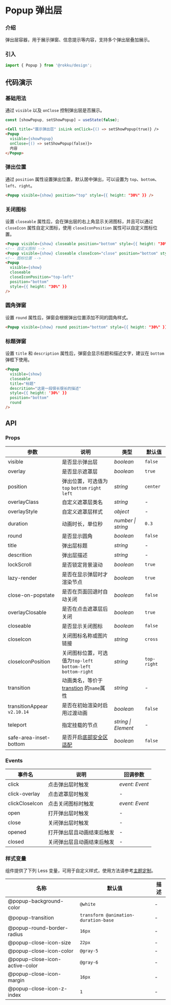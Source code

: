 # Popup 弹出层

### 介绍

弹出层容器，用于展示弹窗、信息提示等内容，支持多个弹出层叠加展示。

### 引入

```js
import { Popup } from '@rokku/design';
```

## 代码演示

### 基础用法

通过 `visible` 以及 `onClose` 控制弹出层是否展示。

```js
const [showPopup, setShowPopup] = useState(false);
```

```html
<Cell title="展示弹出层" isLink onClick={() => setShowPopup(true)} />
<Popup
  visible={showPopup}
  onClose={() => setShowPopup(false)}>
  内容
</Popup>
```

### 弹出位置

通过 `position` 属性设置弹出位置，默认居中弹出，可以设置为 `top`、`bottom`、`left`、`right`。

```html
<Popup visible={show} position="top" style={{ height: "30%" }} />
```

### 关闭图标

设置 `closeable` 属性后，会在弹出层的右上角显示关闭图标，并且可以通过 `closeIcon` 属性自定义图标，使用 `closeIconPosition` 属性可以自定义图标位置。

```html
<Popup visible={show} closeable position="bottom" style={{ height: "30%" }} />
<!-- 自定义图标 -->
<Popup visible={show} closeable closeIcon="close" position="bottom" style={{ height: "30%" }} />
<!-- 图标位置 -->
<Popup
  visible={show}
  closeable
  closeIconPosition="top-left"
  position="bottom"
  style={{ height: "30%" }}
/>
```

### 圆角弹窗

设置 `round` 属性后，弹窗会根据弹出位置添加不同的圆角样式。

```html
<Popup visible={show} round position="bottom" style={{ height: "30%" }} />
```

### 标题弹窗

设置 `title` 和 `description` 属性后，弹窗会显示标题和描述文字，建议在 `bottom` 弹框下使用。

```html
<Popup
  visible={show}
  closeable
  title="标题"
  descrition="这是一段很长很长的描述"
  style={{ height: '30%' }}
  position="bottom"
  round
/>
```

## API

### Props

| 参数 | 说明 | 类型 | 默认值 |
| --- | --- | --- | --- |
| visible | 是否显示弹出层 | _boolean_ | `false` |
| overlay | 是否显示遮罩层 | _boolean_ | `true` |
| position | 弹出位置，可选值为 `top` `bottom` `right` `left` | _string_ | `center` |
| overlayClass | 自定义遮罩层类名 | _string_ | - |
| overlayStyle | 自定义遮罩层样式 | _object_ | - |
| duration | 动画时长，单位秒 | _number \| string_ | `0.3` |
| round | 是否显示圆角 | _boolean_ | `false` |
| title | 弹出层标题 | _string_ | - |
| descrition | 弹出层描述 | _string_ | - |
| lockScroll | 是否锁定背景滚动 | _boolean_ | `true` |
| lazy-render | 是否在显示弹层时才渲染节点 | _boolean_ | `true` |
| close-on-popstate | 是否在页面回退时自动关闭 | _boolean_ | `false` |
| overlayClosable | 是否在点击遮罩层后关闭 | _boolean_ | `true` |
| closeable | 是否显示关闭图标 | _boolean_ | `false` |
| closeIcon | 关闭图标名称或图片链接 | _string_ | `cross` |
| closeIconPosition | 关闭图标位置，可选值为`top-left`<br>`bottom-left` `bottom-right` | _string_ | `top-right` |
| transition | 动画类名，等价于 [transtion](https://v3.cn.vuejs.org/api/built-in-components.html#transition) 的`name`属性 | _string_ | - |
| transitionAppear `v2.10.14` | 是否在初始渲染时启用过渡动画 | _boolean_ | `false` |
| teleport | 指定挂载的节点 | _string \| Element_ | - |
| safe-area-inset-bottom | 是否开启[底部安全区适配](#/zh-CN/advanced-usage#di-bu-an-quan-qu-gua-pei) | _boolean_ | `false` |

### Events

| 事件名                     | 说明                       | 回调参数       |
| -------------------------- | -------------------------- | -------------- |
| click                      | 点击弹出层时触发           | _event: Event_ |
| click-overlay              | 点击遮罩层时触发           | -              |
| clickCloseIcon           | 点击关闭图标时触发         | _event: Event_ |
| open                       | 打开弹出层时触发           | -              |
| close                      | 关闭弹出层时触发           | -              |
| opened                     | 打开弹出层且动画结束后触发 | -              |
| closed                     | 关闭弹出层且动画结束后触发 | -              |

### 样式变量

组件提供了下列 Less 变量，可用于自定义样式，使用方法请参考[主题定制](#/zh-CN/theme)。

| 名称                           | 默认值                               | 描述 |
| ------------------------------ | ------------------------------------ | ---- |
| @popup-background-color        | `@white`                             | -    |
| @popup-transition              | `transform @animation-duration-base` | -    |
| @popup-round-border-radius     | `16px`                               | -    |
| @popup-close-icon-size         | `22px`                               | -    |
| @popup-close-icon-color        | `@gray-5`                            | -    |
| @popup-close-icon-active-color | `@gray-6`                            | -    |
| @popup-close-icon-margin       | `16px`                               | -    |
| @popup-close-icon-z-index      | `1`                                  | -    |
